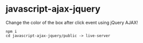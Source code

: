 # javascript-ajax-jquery

Change the color of the box after click event using jQuery AJAX!

```
npm i
cd javascript-ajax-jquery/public -> live-server
```
